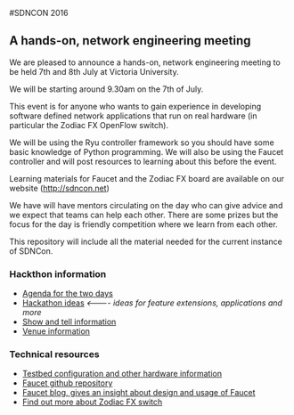 #SDNCON 2016
## A hands-on, network engineering meeting

We are pleased to announce a hands-on, network engineering meeting to be held 7th and 8th July at Victoria University.

We will be starting around 9.30am on the 7th of July. 

This event is for anyone who wants to gain experience in developing software defined network applications that run on 
real hardware (in particular the Zodiac FX OpenFlow switch).

We will be using the Ryu controller framework so you should have some basic knowledge of Python programming. 
We will also be using the Faucet controller and will post resources to learning about this before the event.

Learning materials for Faucet and the Zodiac FX board are available on our website (http://sdncon.net)

We have will have mentors circulating on the day who can give advice and we expect that teams can help each other. There are some prizes but the focus for the day is friendly competition where we learn from each other.

This repository will include all the material needed for the current instance of SDNCon.

### Hackthon information

  * [Agenda for the two days](agenda.md)
  * [Hackathon ideas](hackathon_ideas.pdf) *<---- ideas for feature extensions, applications and more*
  * [Show and tell information](show-and-tell.md)
  * [Venue information](venue.md)
  
 ### Technical resources

  * [Testbed configuration and other hardware information](hardware/README.md)
  * [Faucet github repository](https://github.com/REANNZ/faucet)
  * [Faucet blog, gives an insight about design and usage of Faucet](https://faucet-sdn.blogspot.co.nz/)
  * [Find out more about Zodiac FX switch](https://www.youtube.com/c/Northboundnetworks)
  

